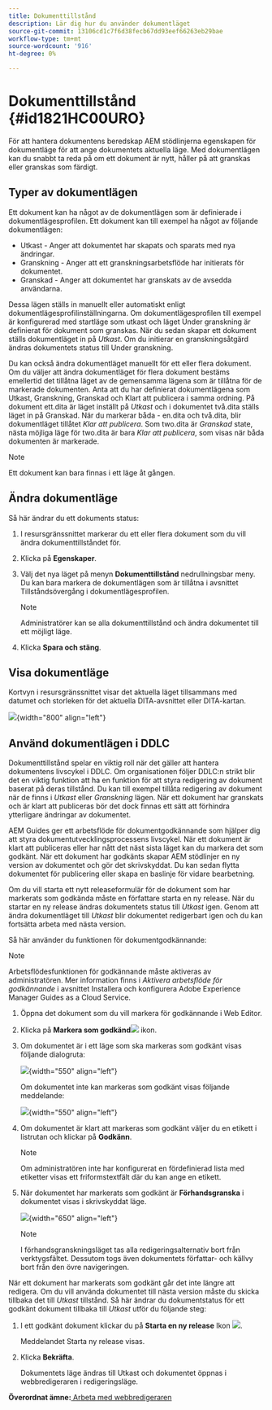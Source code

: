 ```yaml
---
title: Dokumenttillstånd
description: Lär dig hur du använder dokumentläget
source-git-commit: 13106cd1c7f6d38fecb67dd93eef66263eb29bae
workflow-type: tm+mt
source-wordcount: '916'
ht-degree: 0%

---
```



# Dokumenttillstånd {#id1821HC00URO}

För att hantera dokumentens beredskap AEM stödlinjerna egenskapen för dokumentläge för att ange dokumentets aktuella läge. Med dokumentlägen kan du snabbt ta reda på om ett dokument är nytt, håller på att granskas eller granskas som färdigt.

## Typer av dokumentlägen

Ett dokument kan ha något av de dokumentlägen som är definierade i dokumentlägesprofilen. Ett dokument kan till exempel ha något av följande dokumentlägen:

- Utkast - Anger att dokumentet har skapats och sparats med nya ändringar.
- Granskning - Anger att ett granskningsarbetsflöde har initierats för dokumentet.
- Granskad - Anger att dokumentet har granskats av de avsedda användarna.

Dessa lägen ställs in manuellt eller automatiskt enligt dokumentlägesprofilinställningarna. Om dokumentlägesprofilen till exempel är konfigurerad med startläge som utkast och läget Under granskning är definierat för dokument som granskas. När du sedan skapar ett dokument ställs dokumentläget in på *Utkast*. Om du initierar en granskningsåtgärd ändras dokumentets status till Under granskning.

Du kan också ändra dokumentläget manuellt för ett eller flera dokument. Om du väljer att ändra dokumentläget för flera dokument bestäms emellertid det tillåtna läget av de gemensamma lägena som är tillåtna för de markerade dokumenten. Anta att du har definierat dokumentlägena som Utkast, Granskning, Granskad och Klart att publicera i samma ordning. På dokument ett.dita är läget inställt på *Utkast* och i dokumentet två.dita ställs läget in på Granskad. När du markerar båda - en.dita och två.dita, blir dokumentläget tillåtet *Klar att publicera*. Som two.dita är *Granskad* state, nästa möjliga läge för two.dita är bara *Klar att publicera*, som visas när båda dokumenten är markerade.

>[!NOTE]
>
> Ett dokument kan bara finnas i ett läge åt gången.

## Ändra dokumentläge

Så här ändrar du ett dokuments status:

1. I resursgränssnittet markerar du ett eller flera dokument som du vill ändra dokumenttillståndet för.
1. Klicka på **Egenskaper**.
1. Välj det nya läget på menyn **Dokumenttillstånd** nedrullningsbar meny. Du kan bara markera de dokumentlägen som är tillåtna i avsnittet Tillståndsövergång i dokumentlägesprofilen.

   >[!NOTE]
   >
   >Administratörer kan se alla dokumenttillstånd och ändra dokumentet till ett möjligt läge.

1. Klicka **Spara och stäng**.

## Visa dokumentläge

Kortvyn i resursgränssnittet visar det aktuella läget tillsammans med datumet och storleken för det aktuella DITA-avsnittet eller DITA-kartan.

![](images/document_state.png){width="800" align="left"}

## Använd dokumentlägen i DDLC

Dokumenttillstånd spelar en viktig roll när det gäller att hantera dokumentens livscykel i DDLC. Om organisationen följer DDLC:n strikt blir det en viktig funktion att ha en funktion för att styra redigering av dokument baserat på deras tillstånd. Du kan till exempel tillåta redigering av dokument när de finns i *Utkast* eller *Granskning* lägen. När ett dokument har granskats och är klart att publiceras bör det dock finnas ett sätt att förhindra ytterligare ändringar av dokumentet.

AEM Guides ger ett arbetsflöde för dokumentgodkännande som hjälper dig att styra dokumentutvecklingsprocessens livscykel. När ett dokument är klart att publiceras eller har nått det näst sista läget kan du markera det som godkänt. När ett dokument har godkänts skapar AEM stödlinjer en ny version av dokumentet och gör det skrivskyddat. Du kan sedan flytta dokumentet för publicering eller skapa en baslinje för vidare bearbetning.

Om du vill starta ett nytt releaseformulär för de dokument som har markerats som godkända måste en författare starta en ny release. När du startar en ny release ändras dokumentets status till *Utkast* igen. Genom att ändra dokumentläget till *Utkast* blir dokumentet redigerbart igen och du kan fortsätta arbeta med nästa version.

Så här använder du funktionen för dokumentgodkännande:

>[!NOTE]
>
> Arbetsflödesfunktionen för godkännande måste aktiveras av administratören. Mer information finns i *Aktivera arbetsflöde för godkännande* i avsnittet Installera och konfigurera Adobe Experience Manager Guides as a Cloud Service.

1. Öppna det dokument som du vill markera för godkännande i Web Editor.

1. Klicka på **Markera som godkänd**![](images/mark_approve_icon.svg) ikon.

1. Om dokumentet är i ett läge som ska markeras som godkänt visas följande dialogruta:

   ![](images/mark-approved-correct-state.png){width="550" align="left"}

   Om dokumentet inte kan markeras som godkänt visas följande meddelande:

   ![](images/mark-approved-incorrect-state.png){width="550" align="left"}

1. Om dokumentet är klart att markeras som godkänt väljer du en etikett i listrutan och klickar på **Godkänn**.

   >[!NOTE]
   >
   > Om administratören inte har konfigurerat en fördefinierad lista med etiketter visas ett friformstextfält där du kan ange en etikett.

1. När dokumentet har markerats som godkänt är **Förhandsgranska** i dokumentet visas i skrivskyddat läge.

   ![](images/approved-doc-read-only.png){width="650" align="left"}

   >[!NOTE]
   >
   > I förhandsgranskningsläget tas alla redigeringsalternativ bort från verktygsfältet. Dessutom togs även dokumentets författar- och källvy bort från den övre navigeringen.


När ett dokument har markerats som godkänt går det inte längre att redigera. Om du vill använda dokumentet till nästa version måste du skicka tillbaka det till *Utkast* tillstånd. Så här ändrar du dokumentstatus för ett godkänt dokument tillbaka till *Utkast* utför du följande steg:

1. I ett godkänt dokument klickar du på **Starta en ny release** Ikon ![](images/approved-restart-draft-mode-icon.svg).

   Meddelandet Starta ny release visas.

1. Klicka **Bekräfta**.

   Dokumentets läge ändras till Utkast och dokumentet öppnas i webbredigeraren i redigeringsläge.


**Överordnat ämne:**[ Arbeta med webbredigeraren](web-editor.md)

